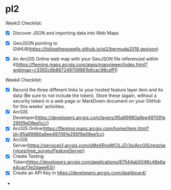 # pl2

Week3 Checklist:
- [X] Discover JSON and importing data into Web Maps 
- [X] GeoJSON pointing to GitHUB(https://followthepowells.github.io/pl2/bermuda2018.geojson)
- [X] An ArcGIS Online web map with your GeoJSON file referenced within it(https://fleming.maps.arcgis.com/apps/mapviewer/index.html?webmap=c3392c6b887249709861b6cac98ceff1)


Week4 Checklist:
- [X] Record the three different links to your hosted feature layer item and its data (Be sure to not include the token). Store these (again, without a security token) in a web page or MarkDown document on your GitHub for this weeks' activities.
- [X] ArcGIS Developer(https://developers.arcgis.com/layers/95a99980a9ee497091e295f9e08ee1cc/)
- [X] ArcGIS Online(https://fleming.maps.arcgis.com/home/item.html?id=95a99980a9ee497091e295f9e08ee1cc)
- [X] ArcGIS Server(https://services1.arcgis.com/pMeXRvgWClLJZr3s/ArcGIS/rest/services/tree_survey/FeatureServer) 
- [X] Create Testing Token(https://developers.arcgis.com/applications/87544ab5046c48e6ae4cacf3e2daee63/)
- [X] Create an API Key in https://developers.arcgis.com/dashboard/
- 
